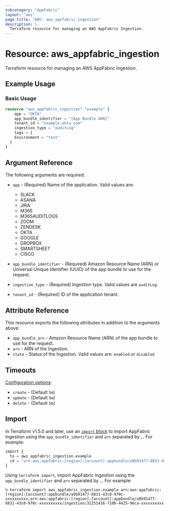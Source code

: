 ```yaml
---
subcategory: "AppFabric"
layout: "aws"
page_title: "AWS: aws_appfabric_ingestion"
description: |-
  Terraform resource for managing an AWS AppFabric Ingestion.
---
```


# Resource: aws_appfabric_ingestion

Terraform resource for managing an AWS AppFabric Ingestion.

## Example Usage

### Basic Usage

```terraform
resource "aws_appfabric_ingestion" "example" {
	app = "OKTA"
	app_bundle_identifier = "[App Bundle ARN]"
	tenant_id = "example.okta.com"
	ingestion_type = "auditLog"
	tags = {
    Environment = "test"
  }
}
```

## Argument Reference

The following arguments are required:

* `app` - (Required) Name of the application.
Valid values are:

  - SLACK
  - ASANA
  - JIRA
  - M365
  - M365AUDITLOGS
  - ZOOM
  - ZENDESK
  - OKTA
  - GOOGLE
  - DROPBOX
  - SMARTSHEET
  - CISCO

* `app_bundle_identifier` - (Required) Amazon Resource Name (ARN) or Universal Unique Identifier (UUID) of the app bundle to use for the request. 

* `ingestion_type` - (Required) Ingestion type. Valid values are `auditLog`.

* `tenant_id` - (Required) ID of the application tenant.

## Attribute Reference

This resource exports the following attributes in addition to the arguments above:

* `app_bundle_arn` - Amazon Resource Name (ARN) of the app bundle to use for the request.
* `arn` - ARN of the Ingestion. 
* `state` - Status of the Ingestion. Valid values are: `enabled` or `disabled`

## Timeouts

[Configuration options](https://developer.hashicorp.com/terraform/language/resources/syntax#operation-timeouts):

* `create` - (Default `5m`)
* `update` - (Default `5m`)
* `delete` - (Default `5m`)

## Import
In Terraform v1.5.0 and later, use an [`import` block](https://developer.hashicorp.com/terraform/language/import) to import AppFabric Ingestion using the `app_bundle_identifier` and `arn` separated by `,`. For example:

```terraform
import {
  to = aws_appfabric_ingestion.example
  id = "arn:aws:appfabric:[region]:[account]:appbundle/a9b91477-8831-43c0-970c-xxxxxxxxxx,arn:aws:appfabric:[region]:[account]:appbundle/a9b91477-8831-43c0-970c-xxxxxxxxxx/ingestion/32251416-710b-4425-96ca-xxxxxxxxxx"
}
```

Using `terraform import`, import AppFabric Ingestion using the `app_bundle_identifier` and `arn` separated by `,`. For example:

```console
% terraform import aws_appfabric_ingestion.example arn:aws:appfabric:[region]:[account]:appbundle/a9b91477-8831-43c0-970c-xxxxxxxxxx,arn:aws:appfabric:[region]:[account]:appbundle/a9b91477-8831-43c0-970c-xxxxxxxxxx/ingestion/32251416-710b-4425-96ca-xxxxxxxxxx
```
